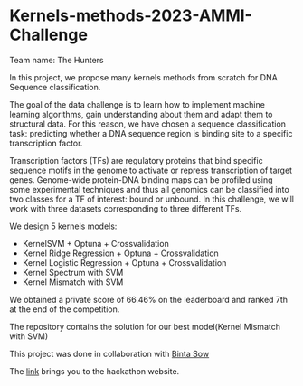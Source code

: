 # Kernels-methods-2023-AMMI-Challenge
Team name: The Hunters

In this project, we propose many kernels methods from scratch for DNA Sequence classification.

The goal of the data challenge is to learn how to implement machine learning algorithms, gain understanding about them and adapt them to structural data.
For this reason, we have chosen a sequence classification task: predicting whether a DNA sequence region is binding site to a specific transcription factor.

Transcription factors (TFs) are regulatory proteins that bind specific sequence motifs in the genome to activate or repress transcription of target genes.
Genome-wide protein-DNA binding maps can be profiled using some experimental techniques and thus all genomics can be classified into two classes for a TF of interest: bound or unbound.
In this challenge, we will work with three datasets corresponding to three different TFs.

We design 5 kernels models:

- KernelSVM + Optuna + Crossvalidation
- Kernel Ridge Regression + Optuna + Crossvalidation
- Kernel Logistic Regression + Optuna + Crossvalidation
- Kernel Spectrum with SVM
- Kernel Mismatch with SVM 

We obtained a private score of 66.46% on the leaderboard and ranked 7th at the end of the competition.

The repository contains the solution for our best model(Kernel Mismatch with SVM)

This project was done in collaboration with [Binta Sow](https://github.com/BintaSOW1)

The [link](https://www.kaggle.com/competitions/kernel-methods-ammi-2023/overview) brings you to the hackathon website. 
